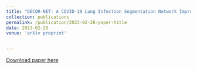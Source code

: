 ```yaml
---
title: "DECOR-NET: A COVID-19 Lung Infection Segmentation Network Improved by Emphasizing Low-level Features and Decorrelating Features"
collection: publications
permalink: /publication/2023-02-28-paper-title
date: 2023-02-28
venue: 'arXiv preprint'


---
```

[Download paper here](http://nit-hit.github.io/files/paper1.pdf)
